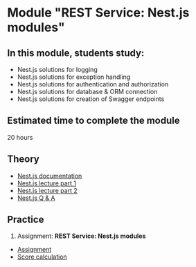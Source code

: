 # Module "REST Service: Nest.js modules"

## In this module, students study:

- Nest.js solutions for logging
- Nest.js solutions for exception handling
- Nest.js solutions for authentication and authorization
- Nest.js solutions for database & ORM connection
- Nest.js solutions for creation of Swagger endpoints

## Estimated time to complete the module
20 hours

## Theory
- [Nest.js documentation](https://docs.nestjs.com/)
- [Nest.js lecture part 1](https://www.youtube.com/watch?v=Rv9SinVHlPs)
- [Nest.js lecture part 2](https://www.youtube.com/watch?v=jex6cM1xHng)
- [Nest.js Q & A](https://youtu.be/uOzo8ZdEWqI)

## Practice
1. Assignment: **REST Service: Nest.js modules**
  - [Assignment](https://expample.com)
  - [Score calculation](https://expample.com)